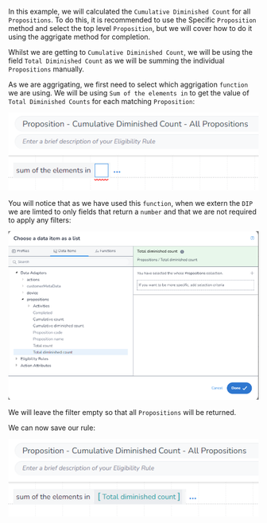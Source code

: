 In this example, we will calculated the `Cumulative Diminished Count` for all `Propositions`. To do this, it is recommended to use the Specific `Proposition` method and select the top level `Proposition`, but we will cover how to do it using the aggrigate method for completion.

Whilst we are getting to `Cumulative Diminished Count`, we will be using the field `Total Diminished Count` as we will be summing the individual `Propositions` manually.

As we are aggrigating, we first need to select which aggrigation `function` we are using. We will be using `Sum of the elements in` to get the value of `Total Diminished Counts` for each matching `Proposition`:

![](image_1.png)

You will notice that as we have used this `function`, when we extern the `DIP` we are limted to only fields that return a `number` and that we are not required to apply any filters:

![](image_2.png)

We will leave the filter empty so that all `Propositions` will be returned.

We can now save our rule:

![](image_3.png)
